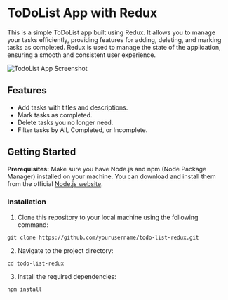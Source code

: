 # ToDoList App with Redux

This is a simple ToDoList app built using Redux. It allows you to manage your tasks efficiently, providing features for adding, deleting, and marking tasks as completed. Redux is used to manage the state of the application, ensuring a smooth and consistent user experience.

![TodoList App Screenshot](todo-app-screenshot.png)

## Features

- Add tasks with titles and descriptions.
- Mark tasks as completed.
- Delete tasks you no longer need.
- Filter tasks by All, Completed, or Incomplete.

## Getting Started

**Prerequisites:** Make sure you have Node.js and npm (Node Package Manager) installed on your machine. You can download and install them from the official [Node.js website](https://nodejs.org/).

### Installation

1. Clone this repository to your local machine using the following command:

`git clone https://github.com/yourusername/todo-list-redux.git`

2. Navigate to the project directory:

`cd todo-list-redux`

3. Install the required dependencies:

`npm install`
